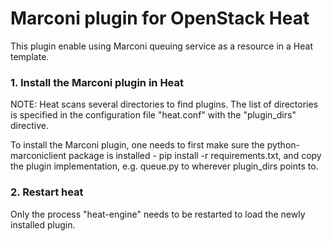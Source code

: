Marconi plugin for OpenStack Heat
================================

This plugin enable using Marconi queuing service as a resource in a Heat template.


### 1. Install the Marconi plugin in Heat

NOTE: Heat scans several directories to find plugins. The list of directories
is specified in the configuration file "heat.conf" with the "plugin_dirs"
directive.

To install the Marconi plugin, one needs to first make sure the
python-marconiclient package is installed - pip install -r requirements.txt, and
copy the plugin implementation, e.g. queue.py to wherever plugin_dirs points to.


### 2. Restart heat

Only the process "heat-engine" needs to be restarted to load the newly installed
plugin.
